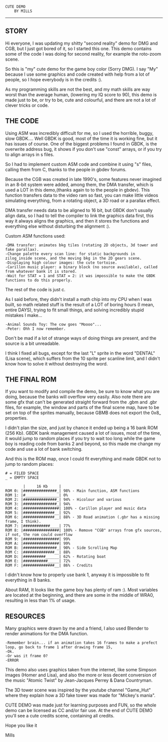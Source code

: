 
    CUTE DEMO
		BY MILLS
------------------------	

STORY
-----

Hi everyone, I was updating my shitty "second reality" demo for DMG and CGB, but I just got bored of it, so I started 
this one. This demo contains some of the code I was doing for second reality, for example the roto-zoom scene.

So this is "my" cute demo for the game boy color (Sorry DMG). I say "My" because I use some graphics and code created 
with help from a lot of people, so I hope everybody is in the credits :).

As my programming skills are not the best, and my math skills are way worst than the average human, (lowering my IQ 
score to 90), this demo is made just to be, or try to be, cute and colourful, and there are not a lot of clever 
tricks or code. 


THE CODE
--------

Using ASM was incredibly difficult for me, so I used the horrible, buggy, slow GBDK.... Well GBDK is good, most of 
the time it is working fine, but it has issues of course. One of the biggest problems I found in GBDK, is the 
overwrite address bug, it shows if you don't use "const" arrays, or if you try to align arrays in s files. 

So I had to implement custom ASM code and combine it using "s" files, calling them from C, thanks to the people in 
gbdev forums.

Because the CGB was created in late 1990's, some features never imagined in an 8-bit system were added, among them, 
the DMA transfer, which is used a LOT in this demo,(thanks again to to the people in gbdev).
This function transfers data to the video ram so fast, you can make little videos simulating everything, from a rotating 
object, a 3D road or a parallax effect. 

DMA transfer needs data to be aligned to 16 bit, but GBDK don't usually align data, so I had to tell the compiler to 
link the graphics data first, this way it always aligns the graphics, and then it stores the functions and everything 
else without disturbing the alignment :).

Custom ASM functions used:

	-DMA transfer: animates bkg tiles (rotating 2D objects, 3d tower and fake parallax). 
	-Change palette every scan line: for static backgrounds in zilog_inside scene, and the moving bkg in the 2D gears scene.
	-Displaying high colour images: the cute tortoise.
	-Carillon music player: a binary block (no source available), called from whatever bank it is stored.
	-Wait for STAT = 1 and STAT = 2: it was impossible to make the GBDK functions to do this properly.
	
The rest of the code is just c.

As I said before, they didn't install a math chip into my CPU when I was built, so math related stuff is the result of 
a LOT of boring hours (I mean, entire DAYS), trying to fit small things, and solving incredibly stupid mistakes I make...

	-Animal Sounds Toy: The cow goes "Moooo"...  
	-Peter: Ohh I now remember. 

Don't be mad if a lot of strange ways of doing things are present, and the source is a bit unreadable. 

I think I fixed all bugs, except for the last "L" sprite in the word "DENTAL" (Lisa scene), which suffers from the 
10 sprite per scanline limit, and I didn't know how to solve it without destroying the word.  


THE FINAL ROM
-------------

If you want to modify and compile the demo, be sure to know what you are doing, because the banks will overflow very easily.
Also note there are some gfx that can't be generated straight forward from the .gbm and .gbr files, for example, the window
and parts of the final scene map, have to be set on top of the sprites manually, because GBMB does not export the 0x8_ properties.

I didn't plan the size, and just by chance it ended up being a 16 bank ROM (256 Kb).
GBDK bank management caused a lot of issues, most of the time, it would jump to random places if you try to wait too long 
while the game boy is reading code from banks 2 and beyond, so this made me change my code and use a lot of bank switching.

And this is the ROM map, once I could fit everything and made GBDK not to jump to random places:

	# = FILED SPACE
	_ = EMPTY SPACE

       		|     16 Kb	    |
	ROM 0: |###############_| 98% - Main function, ASM functions
	ROM 1: |#_______________| 0% 
	ROM 2: |###############_| 94% - Hicolour and various 
	ROM 3: |###############_| 94% 
	ROM 4: |################| 100% - Carillon player and music data
	ROM 5: |##############__| 92%  
	ROM 6: |##############__| 88% - 3D Road animation (.gbr has a missing frame, I think).
	ROM 7: |############____| 77% 
	ROM 8: |################| 100% - Remove "CGB" arrays from gfx sources, if not, the rom could overflow
	ROM 9: |################| 99% 
	ROM A: |################| 99% 
	ROM B: |###############_| 90% - Side Scrolling Map
	ROM C: |##############__| 88% 
	ROM D: |##########______| 62% - Rotating boat
	ROM E: |###########_____| 72%
	ROM F: |##############__| 86% - Credits  

I didn't know how to properly use bank 1, anyway it is impossible to fit everything in 8 banks.

About RAM, It looks like the game boy has plenty of ram :). Most variables are located at the beginning, and there are 
some in the middle of WRA0, resulting in less than 1% of usage. 



RESOURCES
---------
Many graphics were drawn by me and a friend, I also used Blender to render animations for the DMA function. 

	-Remember brain... if an animation takes 16 frames to make a prefect loop, go back to frame 1 after drawing frame 15, 
	-Ok. 
	-Or was it frame 0? 
	-ERROR

This demo also uses graphics taken from the internet, like some Simpson images (Homer and Lisa), and also the more or less decent 
conversion of the music "Atomic Twist" by Jean-Jacques Perrey & Dana Countryman.

The 3D tower scene was inspired by the youtube channel "Game_Hut" where they explain how a 3D fake tower was made for "Mickey's mania".

CUTE DEMO was made just for learning purposes and FUN, so the whole demo can be licensed as CC and/or fair use.
At the end of CUTE DEMO you'll see a cute credits scene, containing all credits.

Hope you like it

Mills
	
